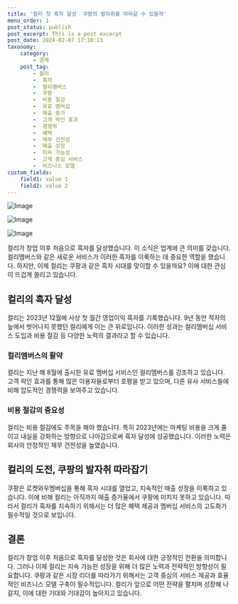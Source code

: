 ```yaml
---
title: '컬리 첫 흑자 달성  쿠팡의 발자취를 따라갈 수 있을까'
menu_order: 1
post_status: publish
post_excerpt: This is a post excerpt
post_date: 2024-02-07 17:10:13
taxonomy:
    category:
        - 경제
    post_tag:
        - 컬리
        -  흑자
        -  컬리멤버스
        -  쿠팡
        -  비용 절감
        -  유료 멤버십
        -  매출 증가
        -  고객 락인 효과
        -  경쟁력
        -  혜택
        -  재무 건전성
        -  매출 성장
        -  지속 가능성
        -  고객 중심 서비스
        -  비즈니스 모델
custom_fields:
    field1: value 1
    field2: value 2
---
```


![Image](https://imgnews.pstatic.net/image/665/2024/02/07/0000002411_002_20240207132001768.jpg?type=w647)

![Image](https://imgnews.pstatic.net/image/665/2024/02/07/0000002411_003_20240207132001806.jpg?type=w647)

![Image](https://imgnews.pstatic.net/image/665/2024/02/07/0000002411_001_20240207132001727.jpg?type=w647)


컬리가 창업 이후 처음으로 흑자를 달성했습니다. 이 소식은 업계에 큰 의미를 갖습니다. 컬리멤버스와 같은 새로운 서비스가 이러한 흑자를 이룩하는 데 중요한 역할을 했습니다. 하지만, 이제 컬리는 쿠팡과 같은 흑자 시대를 맞이할 수 있을까요? 이에 대한 관심이 뜨겁게 쏠리고 있습니다.

## 컬리의 흑자 달성

컬리는 2023년 12월에 사상 첫 월간 영업이익 흑자를 기록했습니다. 9년 동안 적자의 늪에서 벗어나지 못했던 컬리에게 이는 큰 위로입니다. 이러한 성과는 컬리멤버십 서비스 도입과 비용 절감 등 다양한 노력의 결과라고 할 수 있습니다.

### 컬리멤버스의 활약

컬리는 지난 해 8월에 출시한 유료 멤버십 서비스인 컬리멤버스를 강조하고 있습니다. 고객 락인 효과를 통해 많은 이용자들로부터 호평을 받고 있으며, 다른 유사 서비스들에 비해 압도적인 경쟁력을 보여주고 있습니다.

### 비용 절감의 중요성

컬리는 비용 절감에도 주목을 해야 했습니다. 특히 2023년에는 마케팅 비용을 크게 줄이고 내실을 강화하는 방향으로 나아감으로써 흑자 달성에 성공했습니다. 이러한 노력은 회사의 안정적인 재무 건전성을 높였습니다.

## 컬리의 도전, 쿠팡의 발자취 따라잡기

쿠팡은 로켓와우멤버십을 통해 흑자 시대를 열었고, 지속적인 매출 성장을 이룩하고 있습니다. 이에 비해 컬리는 아직까지 매출 증가율에서 쿠팡에 미치지 못하고 있습니다. 따라서 컬리가 흑자를 지속하기 위해서는 더 많은 혜택 제공과 멤버십 서비스의 고도화가 필수적일 것으로 보입니다.

## 결론

컬리가 창업 이후 처음으로 흑자를 달성한 것은 회사에 대한 긍정적인 전환을 의미합니다. 그러나 이제 컬리는 지속 가능한 성장을 위해 더 많은 노력과 전략적인 방향성이 필요합니다. 쿠팡과 같은 시장 리더를 따라가기 위해서는 고객 중심의 서비스 제공과 효율적인 비즈니스 모델 구축이 필수적입니다. 컬리가 앞으로 어떤 전략을 펼치며 성장해 나갈지, 이에 대한 기대와 기대감이 높아지고 있습니다.
